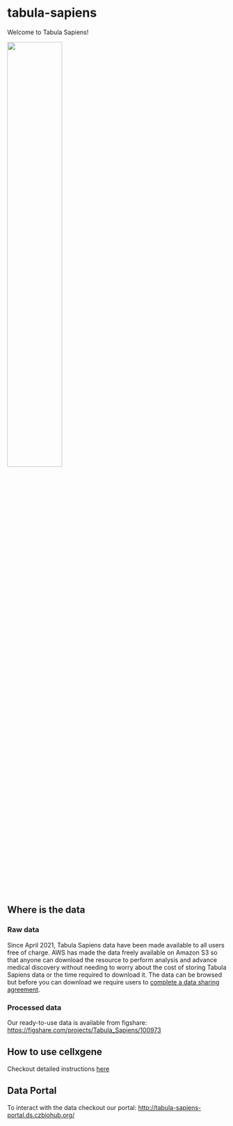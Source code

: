 # tabula-sapiens

Welcome to Tabula Sapiens!

<img src="https://github.com/czbiohub/tabula-sapiens/blob/master/sapiens_logo.png" width="50%" height="50%">

## Where is the data
### Raw data
Since April 2021, Tabula Sapiens data have been made available to all users free of charge. AWS has made the data freely available on Amazon S3 so that anyone can download the resource to perform analysis and advance medical discovery without needing to worry about the cost of storing Tabula Sapiens data or the time required to download it. The data can be browsed but before you can download we require users to [complete a data sharing agreement](mailto:tabula-sapiens@czbiohub.org).

### Processed data
Our ready-to-use data is available from figshare: https://figshare.com/projects/Tabula_Sapiens/100973

 

## How to use cellxgene
Checkout detailed instructions [here](run-cellxgene.md)

## Data Portal
To interact with the data checkout our portal: http://tabula-sapiens-portal.ds.czbiohub.org/
